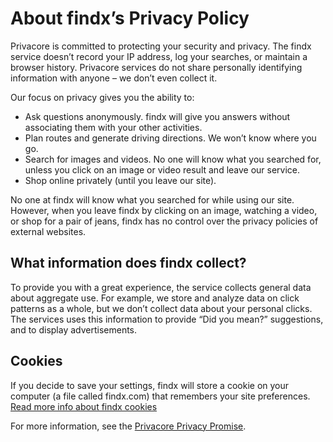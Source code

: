 # About findx’s Privacy Policy
Privacore is committed to protecting your security and privacy. The findx service doesn’t record your IP address, log your searches, or maintain a browser history. Privacore services do not share personally identifying information with anyone – we don’t even collect it.


Our focus on privacy gives you the ability to:


* Ask questions anonymously. findx will give you answers without associating them with  your other activities.
* Plan routes and generate driving directions. We won’t know where you go.
* Search for images and videos. No one will know what you searched for, unless you click on an image or video result and leave our service.
* Shop online privately (until you leave our site).


No one at findx will know what you searched for while using our site. However, when you leave findx by clicking on an image, watching a video, or shop for a pair of jeans, findx has no control over the privacy policies of external websites.


## What information does findx collect?
To provide you with a great experience, the service collects general data about aggregate use. For example, we store and analyze data on click patterns as a whole, but we don’t collect data about your personal clicks. The services uses this information to provide “Did you mean?” suggestions, and to display advertisements. 


## Cookies
If you decide to save your settings, findx will store a cookie on your computer (a file called findx.com) that remembers your site preferences. [Read more info about findx cookies](https://help.findx.com/en/why-cookies)


For more information, see the [Privacore Privacy Promise](https://www.privacore.com/privacy-promise/).
